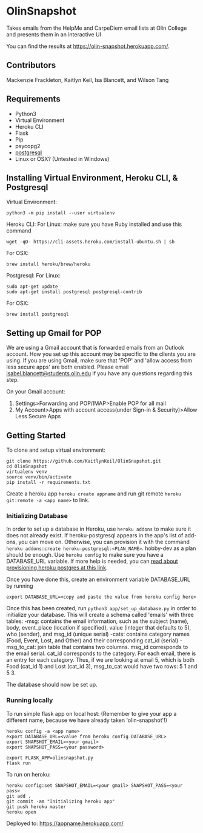 # OlinSnapshot
Takes emails from the HelpMe and CarpeDiem email lists at Olin College and presents them in an interactive UI

You can find the results at https://olin-snapshot.herokuapp.com/.

## Contributors
Mackenzie Frackleton, Kaitlyn Keil, Isa Blancett, and Wilson Tang

## Requirements
- Python3
- Virtual Environment
- Heroku CLI
- Flask
- Pip
- psycopg2
- [postgresql](https://wiki.postgresql.org/wiki/Detailed_installation_guides)
- Linux or OSX? (Untested in Windows)

## Installing Virtual Environment, Heroku CLI, & Postgresql

Virtual Environment:
```
python3 -m pip install --user virtualenv
```

Heroku CLI:
For Linux: make sure you have Ruby installed and use this command
```
wget -qO- https://cli-assets.heroku.com/install-ubuntu.sh | sh
```
For OSX:
```
brew install heroku/brew/heroku
```

Postgresql:
For Linux:
```
sudo apt-get update
sudo apt-get install postgresql postgresql-contrib
```
For OSX:
```
brew install postgresql
```

## Setting up Gmail for POP
We are using a Gmail account that is forwarded emails from an Outlook account.  How you set up this account may be specific to the clients you are using.  If you are using Gmail, make sure that 'POP' and 'allow access from less secure apps' are both enabled.  Please email isabel.blancett@students.olin.edu if you have any questions regarding this step.

On your Gmail account:
1. Settings>Forwarding and POP/IMAP>Enable POP for all mail
2. My Account>Apps with account access(under Sign-in & Security)>Allow Less Secure Apps

## Getting Started
To clone and setup virtual environment:
```
git clone https://github.com/KaitlynKeil/OlinSnapshot.git
cd OlinSnapshot
virtualenv venv
source venv/bin/activate
pip install -r requirements.txt
```
Create a heroku app `heroku create appname` and run git remote `heroku git:remote -a <app name>` to link.

### Initializing Database

In order to set up a database in Heroku, use `heroku addons` to make sure it does not already exist. If heroku-postgresql appears in the app's list of add-ons, you can move on. Otherwise, you can provision it with the command `heroku addons:create heroku-postgresql:<PLAN_NAME>`. hobby-dev as a plan should be enough. Use `heroku config` to make sure you have a DATABASE_URL variable. If more help is needed, you can [read about provisioning heroku postgres at this link](https://devcenter.heroku.com/articles/heroku-postgresql#provisioning-heroku-postgres).

Once you have done this, create an environment variable DATABASE_URL by running
```
export DATABASE_URL=<copy and paste the value from heroku config here>
```
Once this has been created, run `python3 app/set_up_database.py` in order to initialize your database. This will create a schema called 'emails' with three tables:
-msg: contains the email information, such as the subject (name), body, event_place (location if specified), value (integer that defaults to 5), who (sender), and msg_id (unique serial)
-cats: contains category names (Food, Event, Lost, and Other) and their corresponding cat_id (serial)
-msg_to_cat: join table that contains two columns. msg_id corresponds to the email serial. cat_id corresponds to the category. For each email, there is an entry for each category. Thus, if we are looking at email 5, which is both Food (cat_id 1) and Lost (cat_id 3), msg_to_cat would have two rows: 5 1 and 5 3.

The database should now be set up. 

### Running locally

To run simple flask app on local host:
(Remember to give your app a different name, because we have already taken 'olin-snapshot'!)
```
heroku config -a <app name>
export DATABASE_URL=<value from heroku config DATABASE_URL>
export SNAPSHOT_EMAIL=<your gmail>
export SNAPSHOT_PASS=<your password>

export FLASK_APP=olinsnapshot.py
flask run
```

To run on heroku:
```
heroku config:set SNAPSHOT_EMAIL=<your gmail> SNAPSHOT_PASS=<your pass>
git add .
git commit -am "Initializing heroku app"
git push heroku master
heroku open
```

Deployed to: https://appname.herokuapp.com/
